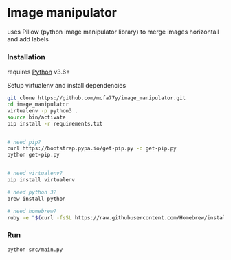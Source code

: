 # Image manipulator
uses Pillow (python image manipulator library) to merge images horizontall and add labels


### Installation

requires [Python](https://www.python.org/downloads/) v3.6+

Setup virtualenv and install dependencies

```sh
git clone https://github.com/mcfa77y/image_manipulator.git
cd image_manipulator
virtualenv -p python3 .
source bin/activate
pip install -r requirements.txt


# need pip?
curl https://bootstrap.pypa.io/get-pip.py -o get-pip.py
python get-pip.py


# need virtualenv?
pip install virtualenv

# need python 3?
brew install python

# need homebrew?
ruby -e "$(curl -fsSL https://raw.githubusercontent.com/Homebrew/install/master/install)"

```
### Run

```sh
python src/main.py
```


